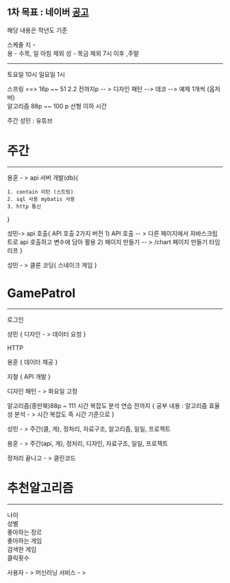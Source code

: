 
## 1차 목표 : 네이버  [공고](https://recruit.navercorp.com/micro/techopen/2022)

해당 내용은 작년도 기준 

스케줄 
지  -   
용  -   수목, 일 아침 제외
성  -   목금 제외 7시 이후 ,주말 
   
----------------------------------------------------------------------------------

토요일 10시 
일요일 1시

스프링 ==> 16p ~~ 51  2.2 전까지p  -- > 
디자인 패턴 --> 데코 --> 예제 1개씩 (옵저버)  
알고리즘 88p ~~ 100 p 선형 이하 시간

주간 성민 :  유튜브

# 주간
-----------------------------------------------------------------------------

용훈 - > api 서버 개발(db){

	1. contain 리턴 (스트링)
	2. sql 사용 mybatis 사용
	3. http 통신 
}

성민-> api 호출{
	API 호출 2가지 버전
		1) API 호출     -- > 다른 페이지에서 자바스크립트로 api 호출하고 변수에 담아 활용
		2) 페이지 만들기 -- > /chart 페이지 만들기 타임리프
}

성민 - > 클론 코딩{
	스네이크 게임
}

# GamePatrol
--------------------------------------------------------
로그인 

성민 {
	디자인 - > 데이터 요청
}

HTTP

용훈 {
	데이터 제공
}

지철 {
	API 개발
}

디자인 패턴 - > 화요일 고정

알고리즘(종만북)88p ~ 111 시간 복잡도 분석 연습 전까지
{
	공부 내용 : 알고리즘 효율성 분석 - > 시간 복잡도 즉 시간 기준으로
}

성민 - > 주간(클, 게), 정처리, 자료구조, 알고리즘, 일일, 프로젝트

용훈 - > 주간(api, 게), 정처리, 디자인, 자료구조, 일일, 프로젝트

정처리 끝나고 - > 클린코드

# 추천알고리즘 
----------------------------------------------------------------------------------------
나이                 
성별                     
좋아하는 장르              
좋아하는 게임                 
검색한 게임                  
클릭횟수

사용자    - > 머신러닝 서비스 - > 


